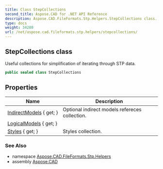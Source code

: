```yaml
---
title: Class StepCollections
second_title: Aspose.CAD for .NET API Reference
description: Aspose.CAD.FileFormats.Stp.Helpers.StepCollections class. Useful collections for simplification of iterating through STP data
type: docs
weight: 34280
url: /net/aspose.cad.fileformats.stp.helpers/stepcollections/
---
```

## StepCollections class

Useful collections for simplification of iterating through STP data.

```csharp
public sealed class StepCollections
```

## Properties

| Name | Description |
| --- | --- |
| [IndirectModels](../../aspose.cad.fileformats.stp.helpers/stepcollections/indirectmodels/) { get; } | Optional indirect models refereces collection. |
| [LogicalModels](../../aspose.cad.fileformats.stp.helpers/stepcollections/logicalmodels/) { get; } |  |
| [Styles](../../aspose.cad.fileformats.stp.helpers/stepcollections/styles/) { get; } | Styles collection. |

### See Also

* namespace [Aspose.CAD.FileFormats.Stp.Helpers](../../aspose.cad.fileformats.stp.helpers/)
* assembly [Aspose.CAD](../../)


